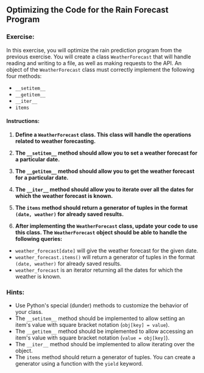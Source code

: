 ## Optimizing the Code for the Rain Forecast Program
### Exercise:
In this exercise, you will optimize the rain prediction program from the previous exercise. You will create a class `WeatherForecast` that will handle reading and writing to a file, as well as making requests to the API. An object of the `WeatherForecast` class must correctly implement the following four methods:

- `__setitem__`
- `__getitem__`
- `__iter__`
- `items`

#### Instructions:

1. **Define a `WeatherForecast` class. This class will handle the operations related to weather forecasting.**

2. **The `__setitem__` method should allow you to set a weather forecast for a particular date.**

3. **The `__getitem__` method should allow you to get the weather forecast for a particular date.**

4. **The `__iter__` method should allow you to iterate over all the dates for which the weather forecast is known.**

5. **The `items` method should return a generator of tuples in the format `(date, weather)` for already saved results.**

6. **After implementing the `WeatherForecast` class, update your code to use this class. The `WeatherForecast` object should be able to handle the following queries:**

  - `weather_forecast[date]` will give the weather forecast for the given date.
  - `weather_forecast.items()` will return a generator of tuples in the format `(date, weather)` for already saved results.
  - `weather_forecast` is an iterator returning all the dates for which the weather is known.

### Hints:
- Use Python's special (dunder) methods to customize the behavior of your class.
- The `__setitem__` method should be implemented to allow setting an item's value with square bracket notation (`obj[key] = value`).
- The `__getitem__` method should be implemented to allow accessing an item's value with square bracket notation (`value = obj[key]`).
- The `__iter__` method should be implemented to allow iterating over the object.
- The `items` method should return a generator of tuples. You can create a generator using a function with the `yield` keyword.
